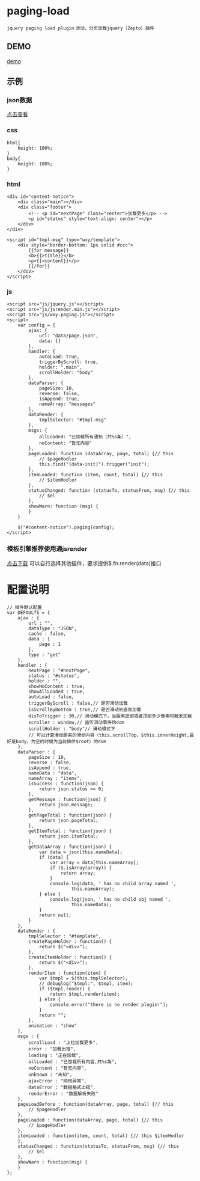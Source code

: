 # paging-load
`jquery paging load plugin`
`滑动，分页加载jquery（Zepto）插件`

## DEMO
[demo](http://heiliuer.github.io/paging-load/)

## 示例

### json数据
[点击查看](data/page.json)

### css
    html{
        height: 100%;
    }
    body{
        height: 100%;
    }
### html

    <div id="content-notice">
        <div class="main"></div>
        <div class="footer">
            <!-- <p id="nextPage" class="center">加载更多</p> -->
            <p id="status" style="text-align: center"></p>
        </div>
    </div>
    
    <script id="tmpl-msg" type="wxy/template">
        <div style="border-bottom: 1px solid #ccc">
            {{for message}}
            <b>{{>title}}</b>
            <p>{{>content}}</p>
            {{/for}}
        </div>
    </script>

### js
    <script src="js/jquery.js"></script>
    <script src="js/jsrender.min.js"></script>
    <script src="js/wxy.paging.js"></script>
    <script>
        var config = {
            ajax: {
                url: "data/page.json",
                data: {}
            },
            handler: {
                autoLoad: true,
                triggerByScroll: true,
                holder: ".main",
                scrollHolder: "body"
            },
            dataParser: {
                pageSize: 10,
                reverse: false,
                isAppend: true,
                nameArray: "messages"
            },
            dataRender: {
                tmplSelector: "#tmpl-msg"
            },
            msgs: {
                allLoaded: "已加载所有通知（共%s条）",
                noContent: "暂无内容"
            },
            pageLoaded: function (dataArray, page, total) {// this
                // $pageHodler
                this.find("[data-init]").trigger("init");
            },
            itemLoaded: function (item, count, total) {// this
                // $itemHodler
            },
            statusChanged: function (statusTo, statusFrom, msg) {// this
                // $el
            },
            showWarn: function (msg) {
            }
        }
    
        $("#content-notice").paging(config);
    </script>


### 模板引擎推荐使用通jsrender
[点击下载](/js/jsrender.min.js)
可以自行选择其他插件，要求提供$.fn.render(data)接口
# 配置说明
    // 插件默认配置
    var DEFAULTS = {
        ajax : {
            url : "",
            dataType : "JSON",
            cache : false,
            data : {
                page : 1
            },
            type : "get"
        },
        handler : {
            nextPage : "#nextPage",
            status : "#status",
            holder : "",
            showNoContent : true,
            showAllLoaded : true,
            autoLoad : false,
            triggerByScroll : false,// 是否滑动加载
            isScrollByBottom : true,// 是否滑动到底部加载
            disToTrigger : 30,// 滑动模式下，当距离底部或者顶部多少像素时触发加载
            scroller : window,// 监听滑动事件的dom
            scrollHolder : "body"// 滑动模式下
            // 可以计算滑动距离的滑动内容（this.scrollTop，$this.innerHeight,最好是body，为空的时候为当前插件$root）的dom
        },
        dataParser : {
            pageSize : 10,
            reverse : false,
            isAppend : true,
            nameData : "data",
            nameArray : "items",
            isSuccess : function(json) {
                return json.status == 0;
            },
            getMessage : function(json) {
                return json.message;
            },
            getPageTotal : function(json) {
                return json.pageTotal;
            },
            getItemTotal : function(json) {
                return json.itemTotal;
            },
            getDataArray : function(json) {
                var data = json[this.nameData];
                if (data) {
                    var array = data[this.nameArray];
                    if ($.isArray(array)) {
                        return array;
                    }
                    console.log(data, ' has no child array named ',
                            this.nameArray);
                } else {
                    console.log(json, ' has no child obj named ',
                            this.nameData);
                }
                return null;
            }
        },
        dataRender : {
            tmplSelector : "#template",
            createPageHolder : function() {
                return $("<div>");
            },
            createItemHolder : function() {
                return $("<div>");
            },
            renderItem : function(item) {
                var $tmpl = $(this.tmplSelector);
                // debuglog("$tmpl:", $tmpl, item);
                if ($tmpl.render) {
                    return $tmpl.render(item);
                } else {
                    console.error("there is no render plugin!");
                }
                return "";
            },
            animation : "show"
        },
        msgs : {
            scrollLoad : "上拉加载更多",
            error : "加载出错",
            loading : "正在加载",
            allLoaded : "已加载所有内容,共%s条",
            noContent : "暂无内容",
            unknown : "未知",
            ajaxError : "网络异常",
            dataError : "数据格式出错",
            renderError : "数据解析失败"
        },
        pageLoadBefore : function(dataArray, page, total) {// this
            // $pageHodler
        },
        pageLoaded : function(dataArray, page, total) {// this
            // $pageHodler
        },
        itemLoaded : function(item, count, total) {// this $itemHodler
        },
        statusChanged : function(statusTo, statusFrom, msg) {// this
            // $el
        },
        showWarn : function(msg) {
        }
    };

